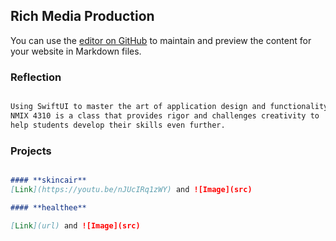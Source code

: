 ## Rich Media Production

You can use the [editor on GitHub](https://github.com/mysidiaa/newmedia/edit/gh-pages/index.md) to maintain and preview the content for your website in Markdown files.

### Reflection

```markdown

Using SwiftUI to master the art of application design and functionality, 
NMIX 4310 is a class that provides rigor and challenges creativity to 
help students develop their skills even further. 

```

### Projects
```markdown

#### **skincair**
[Link](https://youtu.be/nJUcIRq1zWY) and ![Image](src)

#### **healthee**

[Link](url) and ![Image](src)
```
